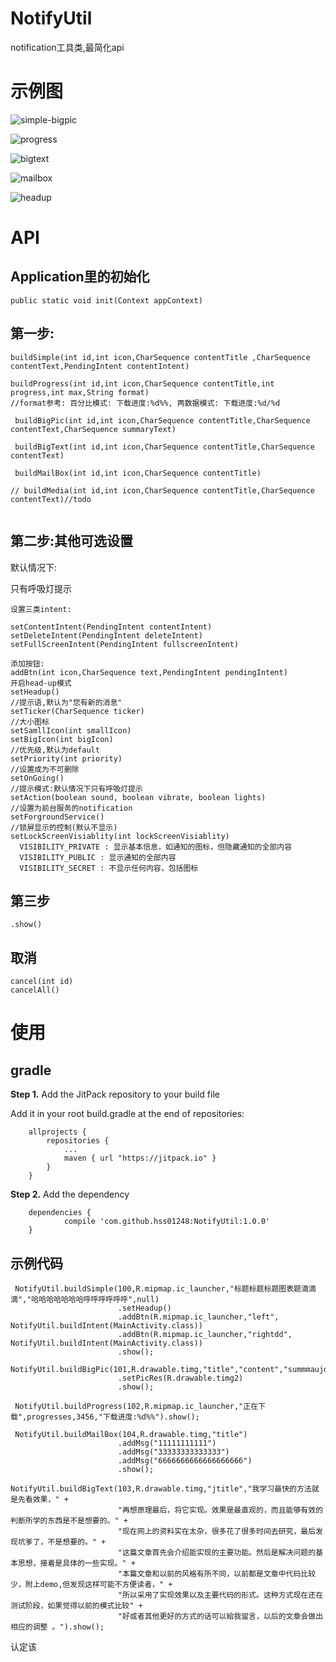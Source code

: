 # NotifyUtil

notification工具类,最简化api

# 示例图



 ![simple-bigpic](image/simple-bigpic.jpg)



 ![progress](image/progress.jpg)



 ![bigtext](image/bigtext.jpg)



 ![mailbox](image/mailbox.jpg)



 ![headup](image/headup.jpg)

# API

## Application里的初始化

```
public static void init(Context appContext)
```



## 第一步:

```
buildSimple(int id,int icon,CharSequence contentTitle ,CharSequence contentText,PendingIntent contentIntent)
  
buildProgress(int id,int icon,CharSequence contentTitle,int progress,int max,String format)
//format参考: 百分比模式: 下载进度:%d%%, 两数据模式: 下载进度:%d/%d
 
 buildBigPic(int id,int icon,CharSequence contentTitle,CharSequence contentText,CharSequence summaryText)
 
 buildBigText(int id,int icon,CharSequence contentTitle,CharSequence contentText)
 
 buildMailBox(int id,int icon,CharSequence contentTitle)
 
// buildMedia(int id,int icon,CharSequence contentTitle,CharSequence contentText)//todo 
  
```

## 第二步:其他可选设置

默认情况下:

只有呼吸灯提示



```
设置三类intent:

setContentIntent(PendingIntent contentIntent)
setDeleteIntent(PendingIntent deleteIntent)
setFullScreenIntent(PendingIntent fullscreenIntent)

添加按钮:
addBtn(int icon,CharSequence text,PendingIntent pendingIntent)
开启head-up模式
setHeadup()
//提示语,默认为"您有新的消息"
setTicker(CharSequence ticker)
//大小图标
setSamllIcon(int smallIcon)
setBigIcon(int bigIcon)
//优先级,默认为default
setPriority(int priority)
//设置成为不可删除
setOnGoing()
//提示模式:默认情况下只有呼吸灯提示
setAction(boolean sound, boolean vibrate, boolean lights)
//设置为前台服务的notification
setForgroundService() 
//锁屏显示的控制(默认不显示)
setLockScreenVisiablity(int lockScreenVisiablity)
  VISIBILITY_PRIVATE : 显示基本信息，如通知的图标，但隐藏通知的全部内容 
  VISIBILITY_PUBLIC : 显示通知的全部内容 
  VISIBILITY_SECRET : 不显示任何内容，包括图标
```

## 第三步

```
.show()
```



 ## 取消

```
cancel(int id)
cancelAll()
```

# 使用

## gradle

**Step 1.** Add the JitPack repository to your build file

Add it in your root build.gradle at the end of repositories:

```
    allprojects {
        repositories {
            ...
            maven { url "https://jitpack.io" }
        }
    }
```

**Step 2.** Add the dependency

```
    dependencies {
            compile 'com.github.hss01248:NotifyUtil:1.0.0'
    }
```



## 示例代码

```
 NotifyUtil.buildSimple(100,R.mipmap.ic_launcher,"标题标题标题图表题滴滴滴","哈哈哈哈哈哈哈呼呼呼呼呼呼",null)
                        .setHeadup()
                        .addBtn(R.mipmap.ic_launcher,"left", NotifyUtil.buildIntent(MainActivity.class))
                        .addBtn(R.mipmap.ic_launcher,"rightdd", NotifyUtil.buildIntent(MainActivity.class))
                        .show();
        
NotifyUtil.buildBigPic(101,R.drawable.timg,"title","content","summmaujds")
                        .setPicRes(R.drawable.timg2)
                        .show();
                        
 NotifyUtil.buildProgress(102,R.mipmap.ic_launcher,"正在下载",progresses,3456,"下载进度:%d%%").show();
 
 NotifyUtil.buildMailBox(104,R.drawable.timg,"title")
                        .addMsg("11111111111")
                        .addMsg("33333333333333")
                        .addMsg("6666666666666666666")
                        .show();

NotifyUtil.buildBigText(103,R.drawable.timg,"jtitle","我学习最快的方法就是先看效果，" +
                        "再想原理最后，将它实现。效果是最直观的，而且能够有效的判断所学的东西是不是想要的。" +
                        "现在网上的资料实在太杂，很多花了很多时间去研究，最后发现坑爹了，不是想要的。" +
                        "这篇文章首先会介绍能实现的主要功能。然后是解决问题的基本思想，接着是具体的一些实现。" +
                        "本篇文章和以前的风格有所不同，以前都是文章中代码比较少，附上demo,但发现这样可能不方便读者，" +
                        "所以采用了实现效果以及主要代码的形式。这种方式现在还在测试阶段，如果觉得以前的模式比较" +
                        "好或者其他更好的方式的话可以給我留言，以后的文章会做出相应的调整 。").show();
```


认定该
